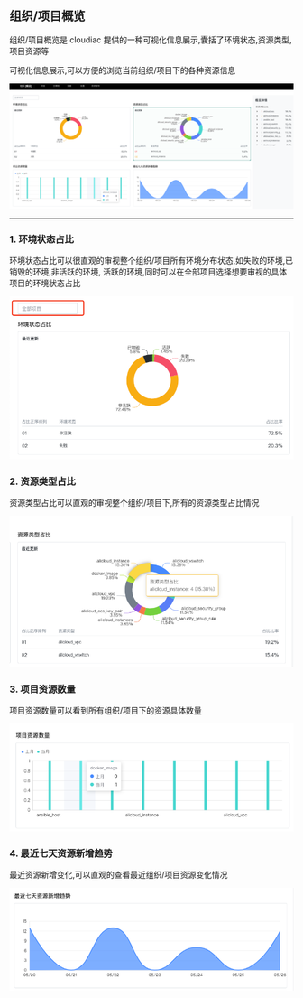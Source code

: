 ## 组织/项目概览
组织/项目概览是 cloudiac 提供的一种可视化信息展示,囊括了环境状态,资源类型,项目资源等

可视化信息展示,可以方便的浏览当前组织/项目下的各种资源信息

![img-202205262038.png](../images/img-202205262038.png)

---

### 1. 环境状态占比
环境状态占比可以很直观的审视整个组织/项目所有环境分布状态,如失败的环境,已销毁的环境,非活跃的环境,
活跃的环境,同时可以在全部项目选择想要审视的具体项目的环境状态占比

![img-202205262042.png](../images/img-202205262042.png)

### 2. 资源类型占比
资源类型占比可以直观的审视整个组织/项目下,所有的资源类型占比情况

![img202205262043.png](../images/img202205262043.png)

### 3. 项目资源数量
项目资源数量可以看到所有组织/项目下的资源具体数量

![img-202205262041.png](../images/img-202205262041.png)

### 4. 最近七天资源新增趋势
最近资源新增变化,可以直观的查看最近组织/项目资源变化情况

![img-202205262046.png](../images/img-202205262046.png)